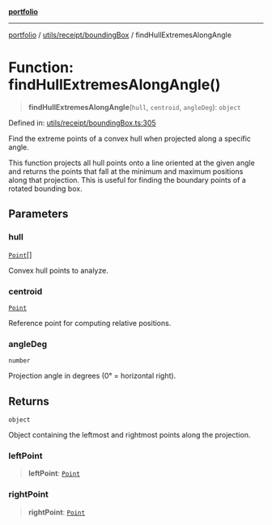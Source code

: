 [**portfolio**](../../../../README.md)

***

[portfolio](../../../../modules.md) / [utils/receipt/boundingBox](../README.md) / findHullExtremesAlongAngle

# Function: findHullExtremesAlongAngle()

> **findHullExtremesAlongAngle**(`hull`, `centroid`, `angleDeg`): `object`

Defined in: [utils/receipt/boundingBox.ts:305](https://github.com/tnorlund/Portfolio/blob/bcc8269a88b4909082c9fd8d4e4e7c7929beb1ce/portfolio/utils/receipt/boundingBox.ts#L305)

Find the extreme points of a convex hull when projected along a specific angle.

This function projects all hull points onto a line oriented at the given angle
and returns the points that fall at the minimum and maximum positions along
that projection. This is useful for finding the boundary points of a rotated
bounding box.

## Parameters

### hull

[`Point`](../../../../types/api/interfaces/Point.md)[]

Convex hull points to analyze.

### centroid

[`Point`](../../../../types/api/interfaces/Point.md)

Reference point for computing relative positions.

### angleDeg

`number`

Projection angle in degrees (0° = horizontal right).

## Returns

`object`

Object containing the leftmost and rightmost points along the projection.

### leftPoint

> **leftPoint**: [`Point`](../../../../types/api/interfaces/Point.md)

### rightPoint

> **rightPoint**: [`Point`](../../../../types/api/interfaces/Point.md)
